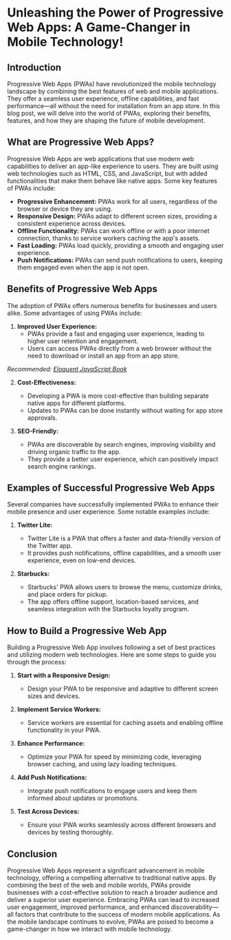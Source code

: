 # Unleashing the Power of Progressive Web Apps: A Game-Changer in Mobile Technology!

## Introduction

Progressive Web Apps (PWAs) have revolutionized the mobile technology landscape by combining the best features of web and mobile applications. They offer a seamless user experience, offline capabilities, and fast performance—all without the need for installation from an app store. In this blog post, we will delve into the world of PWAs, exploring their benefits, features, and how they are shaping the future of mobile development.

## What are Progressive Web Apps?

Progressive Web Apps are web applications that use modern web capabilities to deliver an app-like experience to users. They are built using web technologies such as HTML, CSS, and JavaScript, but with added functionalities that make them behave like native apps. Some key features of PWAs include:

- **Progressive Enhancement:** PWAs work for all users, regardless of the browser or device they are using.
- **Responsive Design:** PWAs adapt to different screen sizes, providing a consistent experience across devices.
- **Offline Functionality:** PWAs can work offline or with a poor internet connection, thanks to service workers caching the app's assets.
- **Fast Loading:** PWAs load quickly, providing a smooth and engaging user experience.
- **Push Notifications:** PWAs can send push notifications to users, keeping them engaged even when the app is not open.

## Benefits of Progressive Web Apps

The adoption of PWAs offers numerous benefits for businesses and users alike. Some advantages of using PWAs include:

1. **Improved User Experience:**
   - PWAs provide a fast and engaging user experience, leading to higher user retention and engagement.
   - Users can access PWAs directly from a web browser without the need to download or install an app from an app store.

*Recommended: <a href="https://amazon.com/dp/B07C3KLQWX?tag=aiblogcontent-20" target="_blank" rel="nofollow sponsored">Eloquent JavaScript Book</a>*


2. **Cost-Effectiveness:**
   - Developing a PWA is more cost-effective than building separate native apps for different platforms.
   - Updates to PWAs can be done instantly without waiting for app store approvals.

3. **SEO-Friendly:**
   - PWAs are discoverable by search engines, improving visibility and driving organic traffic to the app.
   - They provide a better user experience, which can positively impact search engine rankings.

## Examples of Successful Progressive Web Apps

Several companies have successfully implemented PWAs to enhance their mobile presence and user experience. Some notable examples include:

1. **Twitter Lite:**
   - Twitter Lite is a PWA that offers a faster and data-friendly version of the Twitter app.
   - It provides push notifications, offline capabilities, and a smooth user experience, even on low-end devices.

2. **Starbucks:**
   - Starbucks' PWA allows users to browse the menu, customize drinks, and place orders for pickup.
   - The app offers offline support, location-based services, and seamless integration with the Starbucks loyalty program.

## How to Build a Progressive Web App

Building a Progressive Web App involves following a set of best practices and utilizing modern web technologies. Here are some steps to guide you through the process:

1. **Start with a Responsive Design:**
   - Design your PWA to be responsive and adaptive to different screen sizes and devices.

2. **Implement Service Workers:**
   - Service workers are essential for caching assets and enabling offline functionality in your PWA.

3. **Enhance Performance:**
   - Optimize your PWA for speed by minimizing code, leveraging browser caching, and using lazy loading techniques.

4. **Add Push Notifications:**
   - Integrate push notifications to engage users and keep them informed about updates or promotions.

5. **Test Across Devices:**
   - Ensure your PWA works seamlessly across different browsers and devices by testing thoroughly.

## Conclusion

Progressive Web Apps represent a significant advancement in mobile technology, offering a compelling alternative to traditional native apps. By combining the best of the web and mobile worlds, PWAs provide businesses with a cost-effective solution to reach a broader audience and deliver a superior user experience. Embracing PWAs can lead to increased user engagement, improved performance, and enhanced discoverability—all factors that contribute to the success of modern mobile applications. As the mobile landscape continues to evolve, PWAs are poised to become a game-changer in how we interact with mobile technology.